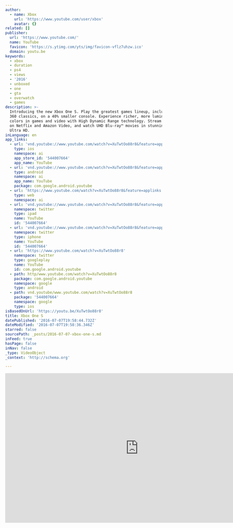 ```yaml
---
author:
  - name: Xbox
    url: 'https://www.youtube.com/user/xbox'
    avatar: {}
related: []
publisher:
  url: 'https://www.youtube.com/'
  name: YouTube
  favicon: 'https://s.ytimg.com/yts/img/favicon-vflz7uhzw.ico'
  domain: youtu.be
keywords:
  - xbox
  - duration
  - ps4
  - views
  - '2016'
  - unboxed
  - one
  - gta
  - overwatch
  - games
description: >-
  Introducing the new Xbox One S. Play the greatest games lineup, including Xbox
  360 classics, on a 40% smaller console. Experience richer, more luminous
  colors in games and video with High Dynamic Range technology. Stream 4K video
  on Netflix and Amazon Video, and watch UHD Blu-ray™ movies in stunning 4K
  Ultra HD.
inLanguage: en
app_links:
  - url: 'vnd.youtube://www.youtube.com/watch?v=XuTwtOo88r8&feature=applinks'
    type: ios
    namespace: ai
    app_store_id: '544007664'
    app_name: YouTube
  - url: 'vnd.youtube://www.youtube.com/watch?v=XuTwtOo88r8&feature=applinks'
    type: android
    namespace: ai
    app_name: YouTube
    package: com.google.android.youtube
  - url: 'https://www.youtube.com/watch?v=XuTwtOo88r8&feature=applinks'
    type: web
    namespace: ai
  - url: 'vnd.youtube://www.youtube.com/watch?v=XuTwtOo88r8&feature=applinks'
    namespace: twitter
    type: ipad
    name: YouTube
    id: '544007664'
  - url: 'vnd.youtube://www.youtube.com/watch?v=XuTwtOo88r8&feature=applinks'
    namespace: twitter
    type: iphone
    name: YouTube
    id: '544007664'
  - url: 'https://www.youtube.com/watch?v=XuTwtOo88r8'
    namespace: twitter
    type: googleplay
    name: YouTube
    id: com.google.android.youtube
  - path: http/www.youtube.com/watch?v=XuTwtOo88r8
    package: com.google.android.youtube
    namespace: google
    type: android
  - path: vnd.youtube/www.youtube.com/watch?v=XuTwtOo88r8
    package: '544007664'
    namespace: google
    type: ios
isBasedOnUrl: 'https://youtu.be/XuTwtOo88r8'
title: Xbox One S
datePublished: '2016-07-07T19:58:44.732Z'
dateModified: '2016-07-07T19:58:36.346Z'
starred: false
sourcePath: _posts/2016-07-07-xbox-one-s.md
inFeed: true
hasPage: false
inNav: false
_type: VideoObject
_context: 'http://schema.org'

---
```

<iframe src="https://cdn.embedly.com/widgets/media.html?src=https%3A%2F%2Fwww.youtube.com%2Fembed%2FXuTwtOo88r8%3Ffeature%3Doembed&amp;url=http%3A%2F%2Fwww.youtube.com%2Fwatch%3Fv%3DXuTwtOo88r8&amp;image=https%3A%2F%2Fi.ytimg.com%2Fvi%2FXuTwtOo88r8%2Fhqdefault.jpg&amp;key=b7d04c9b404c499eba89ee7072e1c4f7&amp;type=text%2Fhtml&amp;schema=youtube" width="854" height="480" scrolling="no" frameborder="0" allowfullscreen="" style=""></iframe>